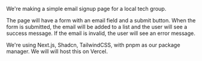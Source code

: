 We're making a simple email signup page for a local tech group.

The page will have a form with an email field and a submit button. When the form is submitted, the email will be added to a list and the user will see a success message. If the email is invalid, the user will see an error message.

We're using Next.js, Shadcn, TailwindCSS, with pnpm as our package manager. We will will host this on Vercel.